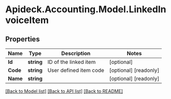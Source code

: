 # Apideck.Accounting.Model.LinkedInvoiceItem

## Properties

Name | Type | Description | Notes
------------ | ------------- | ------------- | -------------
**Id** | **string** | ID of the linked item | [optional] 
**Code** | **string** | User defined item code | [optional] [readonly] 
**Name** | **string** |  | [optional] [readonly] 

[[Back to Model list]](../README.md#documentation-for-models) [[Back to API list]](../README.md#documentation-for-api-endpoints) [[Back to README]](../README.md)

